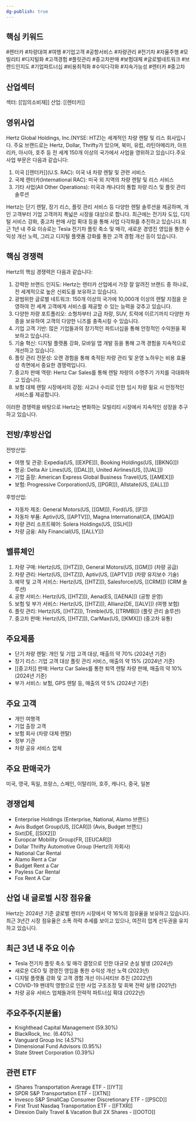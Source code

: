 ```yaml
---
dg-publish: true
---
```

## 핵심 키워드

#렌터카 #차량대여 #여행 #기업고객 #공항서비스 #차량관리 #전기차 #자율주행 #모빌리티 #디지털화 #고객경험 #플릿관리 #중고차판매 #보험대체 #글로벌네트워크 #브랜드인지도 #기업파트너십 #비용최적화 #수익다각화 #지속가능성 #렌터카 #중고차 

## 산업섹터

섹터: [[임의소비재]]
산업: [[렌터카]]

## 영위사업

Hertz Global Holdings, Inc.(NYSE: HTZ)는 세계적인 차량 렌탈 및 리스 회사입니다. 주요 브랜드로는 Hertz, Dollar, Thrifty가 있으며, 북미, 유럽, 라틴아메리카, 아프리카, 아시아, 호주 등 전 세계 150개 이상의 국가에서 사업을 영위하고 있습니다.주요 사업 부문은 다음과 같습니다:

1. 미국 [[렌터카]](U.S. RAC): 미국 내 차량 렌탈 및 관련 서비스
2. 국제 렌터카(International RAC): 미국 외 지역의 차량 렌탈 및 리스 서비스
3. 기타 사업(All Other Operations): 미국과 캐나다의 통합 차량 리스 및 플릿 관리 솔루션

Hertz는 단기 렌탈, 장기 리스, 플릿 관리 서비스 등 다양한 렌탈 솔루션을 제공하며, 개인 고객부터 기업 고객까지 폭넓은 시장을 대상으로 합니다. 최근에는 전기차 도입, 디지털 서비스 강화, 중고차 판매 사업 확대 등을 통해 사업 다각화를 추진하고 있습니다.최근 1년 내 주요 이슈로는 Tesla 전기차 플릿 축소 및 매각, 새로운 경영진 영입을 통한 수익성 개선 노력, 그리고 디지털 플랫폼 강화를 통한 고객 경험 개선 등이 있습니다.

## 핵심 경쟁력

Hertz의 핵심 경쟁력은 다음과 같습니다:

1. 강력한 브랜드 인지도: Hertz는 렌터카 산업에서 가장 잘 알려진 브랜드 중 하나로, 전 세계적으로 높은 신뢰도를 보유하고 있습니다.
2. 광범위한 글로벌 네트워크: 150개 이상의 국가에 10,000개 이상의 렌탈 지점을 운영하여 전 세계 고객에게 서비스를 제공할 수 있는 능력을 갖추고 있습니다.
3. 다양한 차량 포트폴리오: 소형차부터 고급 차량, SUV, 트럭에 이르기까지 다양한 차종을 보유하여 고객의 다양한 니즈를 충족시킬 수 있습니다.
4. 기업 고객 기반: 많은 기업들과의 장기적인 파트너십을 통해 안정적인 수익원을 확보하고 있습니다.
5. 기술 혁신: 디지털 플랫폼 강화, 모바일 앱 개발 등을 통해 고객 경험을 지속적으로 개선하고 있습니다.
6. 플릿 관리 전문성: 오랜 경험을 통해 축적된 차량 관리 및 운영 노하우는 비용 효율성 측면에서 중요한 경쟁력입니다.
7. 중고차 판매 역량: Hertz Car Sales를 통해 렌탈 차량의 수명주기 가치를 극대화하고 있습니다.
8. 보험 대체 렌탈 시장에서의 강점: 사고나 수리로 인한 임시 차량 필요 시 안정적인 서비스를 제공합니다.

이러한 경쟁력을 바탕으로 Hertz는 변화하는 모빌리티 시장에서 지속적인 성장을 추구하고 있습니다.

## 전방/후방산업

전방산업:

- 여행 및 관광: Expedia(US, [[EXPE]]), Booking Holdings(US, [[BKNG]])
- 항공: Delta Air Lines(US, [[DAL]]), United Airlines(US, [[UAL]])
- 기업 출장: American Express Global Business Travel(US, [[AMEX]])
- 보험: Progressive Corporation(US, [[PGR]]), Allstate(US, [[ALL]])

후방산업:

- 자동차 제조: General Motors(US, [[GM]]), Ford(US, [[F]])
- 자동차 부품: Aptiv(US, [[APTV]]), Magna International(CA, [[MGA]])
- 차량 관리 소프트웨어: Solera Holdings(US, [[SLH]])
- 차량 금융: Ally Financial(US, [[ALLY]])

## 밸류체인

1. 차량 구매: Hertz(US, [[HTZ]]), General Motors(US, [[GM]]) (차량 공급)
2. 차량 관리: Hertz(US, [[HTZ]]), Aptiv(US, [[APTV]]) (차량 유지보수 기술)
3. 예약 및 고객 서비스: Hertz(US, [[HTZ]]), Salesforce(US, [[CRM]]) (CRM 솔루션)
4. 공항 서비스: Hertz(US, [[HTZ]]), Aena(ES, [[AENA]]) (공항 운영)
5. 보험 및 부가 서비스: Hertz(US, [[HTZ]]), Allianz(DE, [[ALV]]) (여행 보험)
6. 플릿 관리: Hertz(US, [[HTZ]]), Trimble(US, [[TRMB]]) (플릿 관리 솔루션)
7. 중고차 판매: Hertz(US, [[HTZ]]), CarMax(US, [[KMX]]) (중고차 유통)

## 주요제품

- 단기 차량 렌탈: 개인 및 기업 고객 대상, 매출의 약 70% (2024년 기준)
- 장기 리스: 기업 고객 대상 플릿 관리 서비스, 매출의 약 15% (2024년 기준)
- [[중고차]] 판매: Hertz Car Sales를 통한 퇴역 렌탈 차량 판매, 매출의 약 10% (2024년 기준)
- 부가 서비스: 보험, GPS 렌탈 등, 매출의 약 5% (2024년 기준)

## 주요 고객

- 개인 여행객
- 기업 출장 고객
- 보험 회사 (차량 대체 렌탈)
- 정부 기관
- 차량 공유 서비스 업체

## 주요 판매국가

미국, 영국, 독일, 프랑스, 스페인, 이탈리아, 호주, 캐나다, 중국, 일본

## 경쟁업체

- Enterprise Holdings (Enterprise, National, Alamo 브랜드)
- Avis Budget Group(US, [[CAR]]) (Avis, Budget 브랜드)
- Sixt(DE, [[SIX2]])
- Europcar Mobility Group(FR, [[EUCAR]])
- Dollar Thrifty Automotive Group (Hertz의 자회사)
- National Car Rental
- Alamo Rent a Car
- Budget Rent a Car
- Payless Car Rental
- Fox Rent A Car

## 산업 내 글로벌 시장 점유율

Hertz는 2024년 기준 글로벌 렌터카 시장에서 약 16%의 점유율을 보유하고 있습니다. 최근 3년간 시장 점유율은 소폭 하락 추세를 보이고 있으나, 여전히 업계 선두권을 유지하고 있습니다.

## 최근 3년 내 주요 이슈

- Tesla 전기차 플릿 축소 및 매각 결정으로 인한 대규모 손실 발생 (2024년)
- 새로운 CEO 및 경영진 영입을 통한 수익성 개선 노력 (2023년)
- 디지털 플랫폼 강화 및 고객 경험 개선 이니셔티브 추진 (2022년)
- COVID-19 팬데믹 영향으로 인한 사업 구조조정 및 회복 전략 실행 (2021년)
- 차량 공유 서비스 업체들과의 전략적 파트너십 확대 (2022년)

## 주요주주(지분율)

- Knighthead Capital Management (59.30%)
- BlackRock, Inc. (6.40%)
- Vanguard Group Inc (4.57%)
- Dimensional Fund Advisors (0.95%)
- State Street Corporation (0.39%)

## 관련 ETF

- iShares Transportation Average ETF - [[IYT]]
- SPDR S&P Transportation ETF - [[XTN]]
- Invesco S&P SmallCap Consumer Discretionary ETF - [[PSCD]]
- First Trust Nasdaq Transportation ETF - [[FTXR]]
- Direxion Daily Travel & Vacation Bull 2X Shares - [[OOTO]]